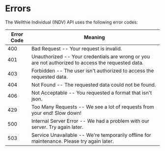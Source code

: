 # Errors

The Wellthie Individual (INDV) API uses the following error codes:

Error Code | Meaning
---------- | -------
400 | Bad Request -- Your request is invalid.
401 | Unauthorized -- Your credentials are wrong or you are not authorized to access the requested data.
403 | Forbidden -- The user isn't authorized to access the requested data.
404 | Not Found -- The requested data could not be found.
406 | Not Acceptable -- You requested a format that isn't json.
429 | Too Many Requests -- We see a lot of requests from your end! Slow down!
500 | Internal Server Error -- We had a problem with our server. Try again later.
503 | Service Unavailable -- We're temporarily offline for maintenance. Please try again later.
